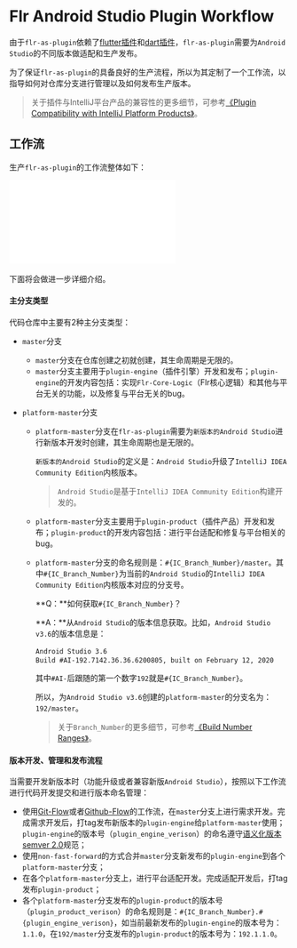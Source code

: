 # Flr Android Studio Plugin Workflow

由于`flr-as-plugin`依赖了[flutter插件](https://plugins.jetbrains.com/plugin/9212-flutter)和[dart插件](https://plugins.jetbrains.com/plugin/6351-dart)，`flr-as-plugin`需要为`Android Studio`的不同版本做适配和生产发布。

为了保证`flr-as-plugin`的具备良好的生产流程，所以为其定制了一个工作流，以指导如何对仓库分支进行管理以及如何发布生产版本。

> 关于插件与IntelliJ平台产品的兼容性的更多细节，可参考[《Plugin Compatibility with IntelliJ Platform Products》](https://www.jetbrains.org/intellij/sdk/docs/basics/getting_started/plugin_compatibility.html)。

## 工作流

生产`flr-as-plugin`的工作流整体如下：

![flr-plugin-workflow-model.pdf](assets/flr-plugin-workflow-model.pdf)

下面将会做进一步详细介绍。

#### 主分支类型

代码仓库中主要有2种主分支类型：

- `master`分支

   - `master`分支在仓库创建之初就创建，其生命周期是无限的。
   - `master`分支主要用于`plugin-engine`（插件引擎）开发和发布；`plugin-engine`的开发内容包括：实现`Flr-Core-Logic`（Flr核心逻辑）和其他与平台无关的功能，以及修复与平台无关的bug。

- `platform-master`分支

   - `platform-master`分支在`flr-as-plugin`需要为`新版本的Android Studio`进行新版本开发时创建，其生命周期也是无限的。

      `新版本的Android Studio`的定义是：`Android Studio`升级了`IntelliJ IDEA Community Edition`内核版本。

      > `Android Studio`是基于`IntelliJ IDEA Community Edition`构建开发的。

   - `platform-master`分支主要用于`plugin-product`（插件产品）开发和发布；`plugin-product`的开发内容包括：进行平台适配和修复与平台相关的bug。

   - `platform-master`分支的命名规则是：`#{IC_Branch_Number}/master`。其中`#{IC_Branch_Number}`为当前的`Android Studio`的`IntelliJ IDEA Community Edition`内核版本对应的分支号。

      **Q：**如何获取`#{IC_Branch_Number}`？

      **A：**从`Android Studio`的版本信息获取。比如，`Android Studio v3.6`的版本信息是：

      ```
      Android Studio 3.6
      Build #AI-192.7142.36.36.6200805, built on February 12, 2020
      ```

      其中`#AI-`后跟随的第一个数字`192`就是`#{IC_Branch_Number}`。

      所以，为`Android Studio v3.6`创建的`platform-master`的分支名为：`192/master`。

      > 关于`Branch_Number`的更多细节，可参考[《Build Number Ranges》](https://www.jetbrains.org/intellij/sdk/docs/basics/getting_started/build_number_ranges.html)。

#### 版本开发、管理和发布流程

当需要开发新版本时（功能升级或者兼容新版`Android Studio`），按照以下工作流进行代码开发提交和进行版本命名管理：

- 使用[Git-Flow](https://nvie.com/posts/a-successful-git-branching-model/)或者[Github-Flow](https://guides.github.com/introduction/flow/)的工作流，在`master`分支上进行需求开发。完成需求开发后，打tag发布新版本的`plugin-engine`给`platform-master`使用；`plugin-engine`的版本号（`plugin_engine_verison`）的命名遵守[语义化版本semver 2.0](http://semver.org/)规范；
- 使用`non-fast-forward`的方式合并`master`分支新发布的`plugin-engine`到各个`platform-master`分支；
- 在各个`platform-master`分支上，进行平台适配开发。完成适配开发后，打tag发布`plugin-product`；
- 各个`platform-master`分支发布的`plugin-product`的版本号（`plugin_product_verison`）的命名规则是：`#{IC_Branch_Number}.#{plugin_engine_verison}`，如当前最新发布的`plugin-engine`的版本号为：`1.1.0`，在`192/master`分支发布的`plugin-product`的版本号为：`192.1.1.0`。

